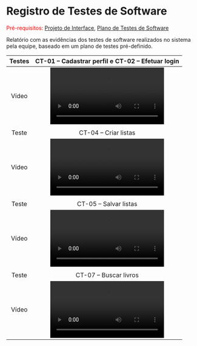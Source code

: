 # Registro de Testes de Software

<span style="color:red">Pré-requisitos: <a href="3-Projeto de Interface.md"> Projeto de Interface</a></span>, <a href="8-Plano de Testes de Software.md"> Plano de Testes de Software</a>

Relatório com as evidências dos testes de software realizados no sistema pela equipe, baseado em um plano de testes pré-definido.

| Testes 	| CT-01 – Cadastrar perfil e CT-02 – Efetuar login	|
|:---:	|:---:	|
|	Vídeo 	| <video src="https://user-images.githubusercontent.com/81396458/167744526-c554da2e-b6f0-4b64-8834-175ce31cc208.mp4"> |
|  	|  	|
| Teste 	| CT-04 – Criar listas	|
|	Vídeo 	| <video src="https://user-images.githubusercontent.com/81396458/173166243-2e3a9761-8a07-49c3-9b00-c3d60b2cdcfd.mp4"> |
|  	|  	|
| Teste 	| CT-05 – Salvar listas	|
|	Vídeo 	| <video src="https://user-images.githubusercontent.com/81396458/173166243-2e3a9761-8a07-49c3-9b00-c3d60b2cdcfd.mp4"> |
|  	|  	|
| Teste 	| CT-07 – Buscar livros	|
|	Vídeo 	| <video src="https://user-images.githubusercontent.com/81396458/167744940-606c995f-47b3-4ebd-8086-d1ddc04e76f7.mp4"> |

